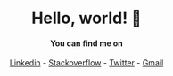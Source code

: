 
<div align="center">
  
<br> 
<br> 
  
# Hello, world! 👋


#### You can find me on
[Linkedin](https://www.linkedin.com/in/soroush-chehresa) - [Stackoverflow](https://stackoverflow.com/users/9516173/soroush-chehresa) - [Twitter](https://twitter.com/soroushchehresa) - [Gmail](mailto:s1996ch@gmail.com)

<br> 

</div>
